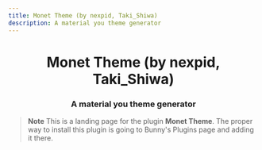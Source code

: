 ```yaml
---
title: Monet Theme (by nexpid, Taki_Shiwa)
description: A material you theme generator
---
```


<!--
  * This file was autogenerated
  * If you want to change anything, do so in the build.mjs script
  * https://github.com/nexpid/BunnyPlugins/edit/main/scripts/build.mjs
-->

<div align="center">
    <h1>Monet Theme (by nexpid, Taki_Shiwa)</h1>
    <h3>A material you theme generator</h3>
</div>

> **Note**
> This is a landing page for the plugin **Monet Theme**. The proper way to install this plugin is going to Bunny's Plugins page and adding it there.
